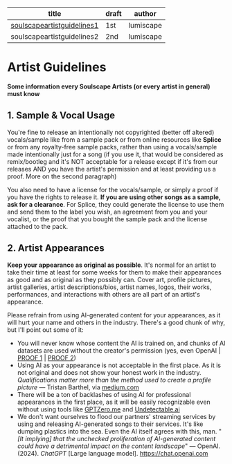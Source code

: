 | title                                | draft      | author              |
| ------------------------------------ | ---------- | ------------------- |
| [soulscapeartistguidelines1](/sag-d1.md)          | 1st        | lumiscape           |
| soulscapeartistguidelines2 | 2nd        | lumiscape           |


# Artist Guidelines
**Some information every Soulscape Artists (or every artist in general) must know**

## 1. Sample & Vocal Usage
You're fine to release an intentionally not copyrighted (better off altered) vocals/sample like from a sample pack or from online resources like **Splice** or from any royalty-free sample packs, rather than using a vocals/sample made intentionally just for a song (if you use it, that would be considered as remix/bootleg and it's NOT acceptable for a release except if it's from our releases AND you have the artist's permission and at least providing us a proof. More on the second paragraph)

You also need to have a license for the vocals/sample, or simply a proof if you have the rights to release it. **If you are using other songs as a sample, ask for a clearance**. For Splice, they could generate the license to use them and send them to the label you wish, an agreement from you and your vocalist, or the proof that you bought the sample pack and the license attached to the pack.

## 2. Artist Appearances 
**Keep your appearance as original as possible**. It's normal for an artist to take their time at least for some weeks for them to make their appearances as good and as original as they possibly can. Cover art, profile pictures, artist galleries, artist descriptions/bios, artist names, logos, their works, performances, and interactions with others are all part of an artist's appearance.


Please refrain from using AI-generated content for your appearances, as it will hurt your name and others in the industry. There's a good chunk of why, but I'll point out some of it:
- You will never know whose content the AI is trained on, and chunks of AI datasets are used without the creator's permission (yes, even OpenAI | [PROOF 1](https://www.zdnet.com/article/openai-sued-for-stealing-data-from-the-public-to-train-chatgpt/) | [PROOF 2](https://www.businessinsider.com/openai-chatgpt-generative-ai-stole-personal-data-lawsuit-children-medical-2023-6))
- Using AI as your appearance is not acceptable in the first place. As it is not original and does not show your honest work in the industry. *Qualifications matter more than the method used to create a profile picture* — Tristan Barthel, via [medium.com](https://medium.com/@fareedkhandev/ai-profile-pictures-the-secret-to-nailing-your-job-hunt-13fd92949c16)
- There will be a ton of backlashes of using AI for professional appearances in the first place, as it will be easily recognizable even without using tools like [GPTZero.me](https://gptzero.me) and [Undetectable.ai](https://undetectable.ai?_by=lumiscape)
- We don't want ourselves to flood our partners' streaming services by using and releasing AI-generated songs to their services. It's like dumping plastics into the sea. Even the AI itself agrees with this, man. "_[It implying] that the unchecked proliferation of AI-generated content could have a detrimental impact on the content landscape_" — OpenAI. (2024). _ChatGPT_ [Large language model]. https://chat.openai.com
